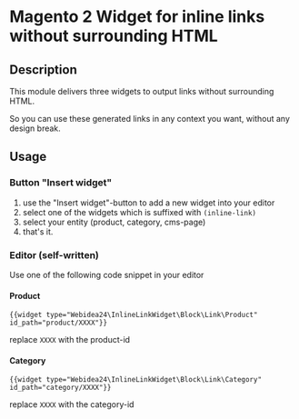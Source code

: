 # Magento 2 Widget for inline links without surrounding HTML

## Description
This module delivers three widgets to output links without surrounding HTML.

So you can use these generated links in any context you want, without any design break.

## Usage

### Button "Insert widget"
1. use the "Insert widget"-button to add a new widget into your editor
2. select one of the widgets which is suffixed with `(inline-link)`
3. select your entity (product, category, cms-page)
4. that's it.

### Editor (self-written)
Use one of the following code snippet in your editor

#### Product
```
{{widget type="Webidea24\InlineLinkWidget\Block\Link\Product" id_path="product/XXXX"}}
```
replace `XXXX` with the product-id

#### Category
```
{{widget type="Webidea24\InlineLinkWidget\Block\Link\Category" id_path="category/XXXX"}}
```
replace `XXXX` with the category-id
